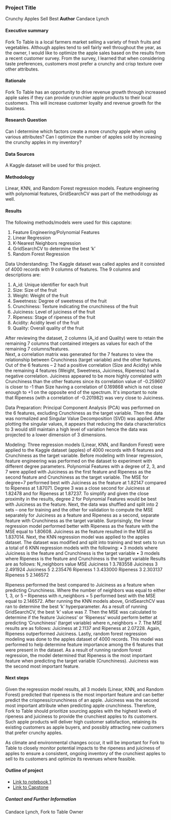 ### Project Title
Crunchy Apples Sell Best
**Author**
Candace Lynch
#### Executive summary
Fork To Table is a local farmers market selling a variety of fresh fruits and vegetables. Although apples tend to sell fairly well throughout the year, as the owner, I would like to optimize the apple sales based on the results from a recent customer survey. From the survey, I learned that when considering taste preferences, customers most prefer a crunchy and crisp texture over other attributes.
#### Rationale
Fork To Table has an opportunity to drive revenue growth through increased apple sales if they can provide crunchier apple products to their local customers.  This will increase customer loyalty and revenue growth for the business.

#### Research Question
Can I determine which factors create a more crunchy apple when using various attributes?
Can I optimize the number of apples sold by increasing the crunchy apples in my inventory?

#### Data Sources
A Kaggle dataset will be used for this project.

#### Methodology
Linear, KNN, and Random Forest regression models.  Feature engineering with polynomial features, GridSearchCV was part of the methodology as well.

#### Results
The following methods/models were used for this capstone:
1.	Feature Engineering/Polynomial Features
2.	Linear Regression
3.	K-Nearest Neighbors regression
4.	GridSearchCV to determine the best ‘k’
5.	Random Forest Regression

Data Understanding:  The Kaggle dataset was called apples and it consisted of 4000 records with 9 columns of features.  The 9 columns and descriptions are:
1.	A_id: Unique identifier for each fruit
2.	Size: Size of the fruit
3.	Weight: Weight of the fruit
4.	Sweetness: Degree of sweetness of the fruit
5.	Crunchiness: Texture indicating the crunchiness of the fruit
6.	Juiciness: Level of juiciness of the fruit
7.	Ripeness: Stage of ripeness of the fruit
8.	Acidity: Acidity level of the fruit
9.	Quality: Overall quality of the fruit

After reviewing the dataset, 2 columns (A_id and Quality) were to retain the remaining 7 columns that contained integers as values for each of the remaining 7 columns/features.  
Next, a correlation matrix was generated for the 7 features to view the relationship between Crunchiness (target variable) and the other features.  Out of the 6 features – 2 had a positive correlation (Size and Acidity) while the remaining 4 features (Weight, Sweetness, Juiciness, Ripeness) had a negative correlation.  Juiciness appeared to be more highly correlated with Crunchiness than the other features since its correlation value of -0.259607 is closer to -1 than Size having a correlation of 0.169868 which is not close enough to +1 on the opposite end of the spectrum.  It's important to note that Ripeness (with a correlation of -0.201982) was very close to Juiciness.

Data Preparation:  Principal Component Analysis (PCA) was performed on the 6 features, excluding Crunchiness as the target variable.  Then the data was normalized and Singular Value Decomposition (SVD) was applied.  After plotting the singular values, it appears that reducing the data characteristics to 3 would still maintain a high level of variation hence the data was projected to a lower dimension of 3 dimensions.

Modeling:  Three regression models (Linear, KNN, and Random Forest) were applied to the Kaggle dataset (apples) of 4000 records with 6 features and Crunchiness as the target variable.
Before modeling with linear regression, feature engineering was performed on the dataset to experiment with different degree parameters.  Polynomial Features with a degree of 2, 3, and 7 were applied with Juiciness as the first feature and Ripeness as the second feature and Crunchiness as the target variable.  The MSE for degree=7 performed best with Juiciness as the feature at 1.82147 compared to Ripeness at 1.87071.  Degree 3 was a close second for Juiciness at 1.82478 and for Ripeness at 1.87237.  To simplify and given the close proximity in the results, degree 2 for Polynomial Features would be best with Juiciness as the feature.
Next, the data was shuffled and split into 2 sets – one for training and the other for validation to compute the MSE separately for Juiciness as a feature and Ripeness as a second, separate feature with Crunchiness as the target variable.
Surprisingly, the linear regression model performed better with Ripeness as the feature with the MSE equal to 1.80608.  Juiciness as the feature resulted in the MSE as 1.837014.
Next, the KNN regression model was applied to the apples dataset.  The dataset was modified and split into training and test sets to run a total of 6 KNN regression models with the following:
•	3 models where Juiciness is the feature and Crunchiness is the target variable
•	3 models where Ripeness is the feature and Crunchiness is the target variable
Results are as follows:
	         N_neighbors value	    MSE
Juiciness	      1	             3.783558
Juiciness	      3	             2.491924
Juiciness	      5	             2.235476
Ripeness	      1	             3.433000
Ripeness	      3	             2.303137
Ripeness	      5	             2.146572

Ripeness performed the best compared to Juiciness as a feature when predicting Crunchiness.  Where the number of neighbors was equal to either 1, 3, or 5 – Ripeness with n_neighbors = 5 performed best with the MSE equal to 2.146572.
After running the KNN models above, GridSearchCV was ran to determine the best ‘k’ hyperparameter.  As a result of running GridSearchCV, the best ‘k’ value was 7.  Then the MSE was calculated to determine if the feature ‘Juiciness’ or ‘Ripeness’ would perform better at predicting ‘Crunchiness’ (target variable) where n_neighbors = 7.  The MSE results are as follows: Juiciness at 2.1137 and Ripeness at 2.07228.  Again, Ripeness outperformed Juiciness.
Lastly, random forest regression modeling was done to the apples dataset of 4000 records.  This model was performed to help determine feature importance among the 6 features that were present in the dataset.  As a result of running random forest regression, the model determined that Ripeness is the most important feature when predicting the target variable (Crunchiness).  Juiciness was the second most important feature.


#### Next steps
Given the regression model results, all 3 models (Linear, KNN, and Random Forest) predicted that ripeness is the most important feature and can better predict the crispness/crunchiness of an apple.  Juiciness was the second most important attribute when predicting apple crunchiness.  Therefore, Fork to Table should prioritize sourcing apples with the highest levels of ripeness and juiciness to provide the crunchiest apples to its customers.  Such apple products will deliver high customer satisfaction, retaining its existing customers as apple buyers, and possibly attracting new customers that prefer crunchy apples.

As climate and environmental changes occur, it will be important for Fork to Table to closely monitor potential impacts to the ripeness and juiciness of apples to ensure a consistent, ongoing inventory of the crunchiest apples to sell to its customers and optimize its revenues where feasible.


#### Outline of project

- [Link to notebook 1](https://github.com/CandaceLynch3/UCB.git)
- [Link to Capstone](Capstone_candaceLynch.ipynb)


##### Contact and Further Information
Candace Lynch, Fork to Table Owner
